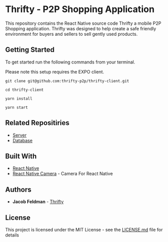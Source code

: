 # Thrifty - P2P Shopping Application

This repository contains the React Native source code Thrifty a mobile P2P Shopping application. Thrifty was designed to help create a safe friendly environment for buyers and sellers to sell gently used products.

## Getting Started

To get started run the following commands from your terminal.

Please note this setup requires the EXPO client.

```
git clone git@github.com:thrifty-p2p/thrifty-client.git

cd thrifty-client

yarn install

yarn start
```

## Related Repositiries

* [Server](https://github.com/thrifty-p2p/thrifty-server)
* [Database](https://github.com/thrifty-p2p/thrifty-database)

## Built With

* [React Native](https://facebook.github.io/react-native/)
* [React Native Camera](https://github.com/lwansbrough/react-native-camera) - Camera For React Native

## Authors

* **Jacob Feldman** - [Thrifty](https://github.com/thrifty-p2p)

## License

This project is licensed under the MIT License - see the [LICENSE.md](LICENSE.md) file for details
